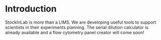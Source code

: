 # Introduction

StockInLab is more than a LIMS. We are developing useful tools to support scientists in their experiments planning. The serial dilution calculator is already available and a flow cytometry panel creator will come soon!
